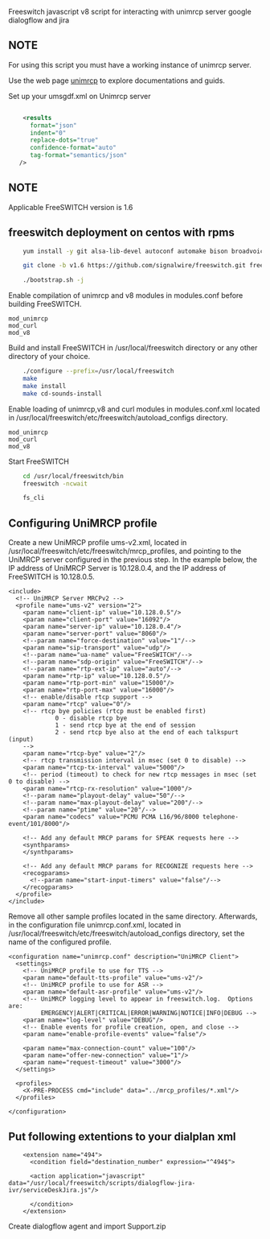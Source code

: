 Freeswitch javascript v8 script for interacting with unimrcp server google dialogflow and jira 

## NOTE

For using this script you must  have a working instance of unimrcp server.

Use the web page  [unimrcp](http://www.unimrcp.org/) to explore documentations and guids.




Set up your umsgdf.xml on Unimrcp server
```xml

    <results
      format="json"
      indent="0"
      replace-dots="true"
      confidence-format="auto"
      tag-format="semantics/json"
   />
```
## NOTE
Applicable FreeSWITCH version is 1.6

## freeswitch deployment on centos with rpms
```bash
    yum install -y git alsa-lib-devel autoconf automake bison broadvoice-devel bzip2 curl-devel db-devel e2fsprogs-devel flite-devel g722_1-devel gcc-c++ gdbm-devel gnutls-devel ilbc2-devel ldns-devel libcodec2-devel libcurl-devel libedit-devel libidn-devel libjpeg-devel libmemcached-devel libogg-devel libsilk-devel libsndfile-devel libtheora-devel libtiff-devel libtool libuuid-devel libvorbis-devel libxml2-devel lua-devel lzo-devel mongo-c-driver-devel ncurses-devel net-snmp-devel openssl-devel opus-devel pcre-devel perl perl-ExtUtils-Embed pkgconfig portaudio-devel postgresql-devel python26-devel python-devel soundtouch-devel speex-devel sqlite-devel unbound-devel unixODBC-devel wget which yasm zlib-devel patch

    git clone -b v1.6 https://github.com/signalwire/freeswitch.git freeswitch

    ./bootstrap.sh -j

```
Enable compilation of unimrcp and v8 modules in modules.conf before building FreeSWITCH.
```
mod_unimrcp
mod_curl
mod_v8

```
Build and install FreeSWITCH in /usr/local/freeswitch directory or any other directory of your choice.
```bash
    ./configure --prefix=/usr/local/freeswitch
    make
    make install
    make cd-sounds-install

```
Enable loading of unimrcp,v8 and curl modules in modules.conf.xml located in /usr/local/freeswitch/etc/freeswitch/autoload_configs directory.
```
mod_unimrcp
mod_curl
mod_v8

```

Start FreeSWITCH
```bash
    cd /usr/local/freeswitch/bin
    freeswitch -ncwait

    fs_cli
```
## Configuring UniMRCP profile

Create a new UniMRCP profile ums-v2.xml, located in /usr/local/freeswitch/etc/freeswitch/mrcp_profiles, and pointing to the UniMRCP server configured in the previous step. In the example below, the IP address of UniMRCP Server is 10.128.0.4, and the IP address of FreeSWITCH is 10.128.0.5.
```
<include>
  <!-- UniMRCP Server MRCPv2 -->
  <profile name="ums-v2" version="2">
    <param name="client-ip" value="10.128.0.5"/>
    <param name="client-port" value="16092"/>
    <param name="server-ip" value="10.128.0.4"/>
    <param name="server-port" value="8060"/>
    <!--param name="force-destination" value="1"/-->
    <param name="sip-transport" value="udp"/>
    <!--param name="ua-name" value="FreeSWITCH"/-->
    <!--param name="sdp-origin" value="FreeSWITCH"/-->
    <!--param name="rtp-ext-ip" value="auto"/-->
    <param name="rtp-ip" value="10.128.0.5"/>
    <param name="rtp-port-min" value="15000"/>
    <param name="rtp-port-max" value="16000"/>
    <!-- enable/disable rtcp support -->
    <param name="rtcp" value="0"/>
    <!-- rtcp bye policies (rtcp must be enabled first)
             0 - disable rtcp bye
             1 - send rtcp bye at the end of session
             2 - send rtcp bye also at the end of each talkspurt (input)
    -->
    <param name="rtcp-bye" value="2"/>
    <!-- rtcp transmission interval in msec (set 0 to disable) -->
    <param name="rtcp-tx-interval" value="5000"/>
    <!-- period (timeout) to check for new rtcp messages in msec (set 0 to disable) -->
    <param name="rtcp-rx-resolution" value="1000"/>
    <!--param name="playout-delay" value="50"/-->
    <!--param name="max-playout-delay" value="200"/-->
    <!--param name="ptime" value="20"/-->
    <param name="codecs" value="PCMU PCMA L16/96/8000 telephone-event/101/8000"/>

    <!-- Add any default MRCP params for SPEAK requests here -->
    <synthparams>
    </synthparams>

    <!-- Add any default MRCP params for RECOGNIZE requests here -->
    <recogparams>
      <!--param name="start-input-timers" value="false"/-->
    </recogparams>
  </profile>
</include>

```
Remove all other sample profiles located in the same directory.
Afterwards, in the configuration file unimrcp.conf.xml, located in /usr/local/freeswitch/etc/freeswitch/autoload_configs directory, set the name of the configured profile.

```
<configuration name="unimrcp.conf" description="UniMRCP Client">
  <settings>
    <!-- UniMRCP profile to use for TTS -->
    <param name="default-tts-profile" value="ums-v2"/>
    <!-- UniMRCP profile to use for ASR -->
    <param name="default-asr-profile" value="ums-v2"/>
    <!-- UniMRCP logging level to appear in freeswitch.log.  Options are:
         EMERGENCY|ALERT|CRITICAL|ERROR|WARNING|NOTICE|INFO|DEBUG -->
    <param name="log-level" value="DEBUG"/>
    <!-- Enable events for profile creation, open, and close -->
    <param name="enable-profile-events" value="false"/>

    <param name="max-connection-count" value="100"/>
    <param name="offer-new-connection" value="1"/>
    <param name="request-timeout" value="3000"/>
  </settings>

  <profiles>
    <X-PRE-PROCESS cmd="include" data="../mrcp_profiles/*.xml"/>
  </profiles>

</configuration>

```
## Put following extentions to your dialplan xml

```
    <extension name="494">
      <condition field="destination_number" expression="^494$">

      <action application="javascript" data="/usr/local/freeswitch/scripts/dialogflow-jira-ivr/serviceDeskJira.js"/>

      </condition>
    </extension> 
```

Create dialogflow agent and import Support.zip
